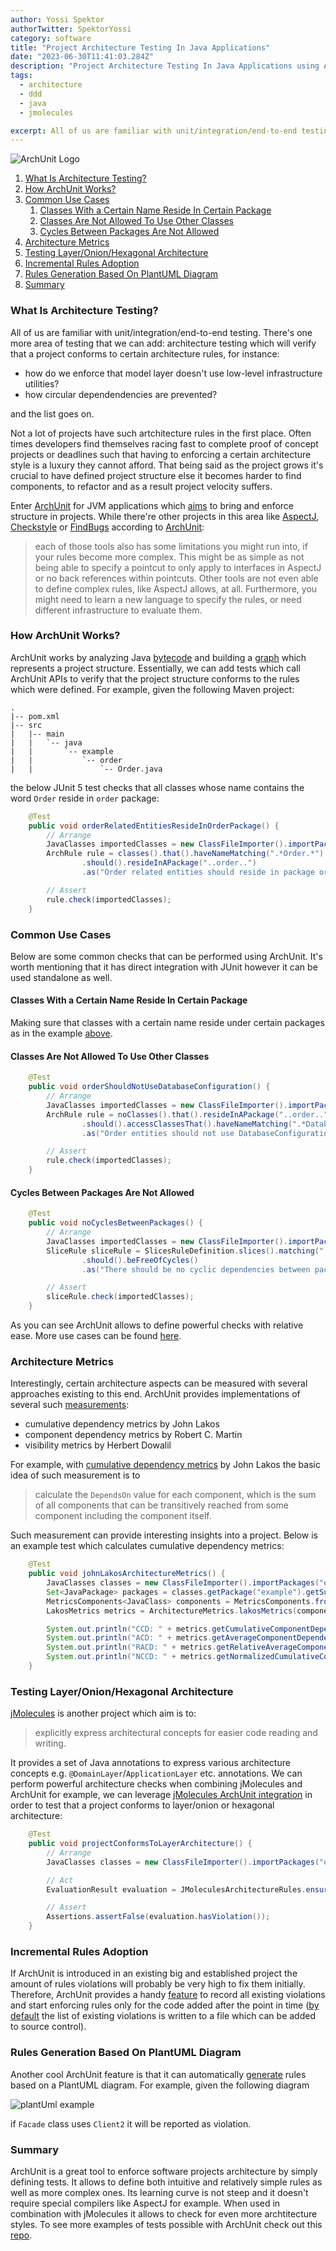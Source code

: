```yaml
---
author: Yossi Spektor
authorTwitter: SpektorYossi
category: software
title: "Project Architecture Testing In Java Applications"
date: "2023-06-30T11:41:03.284Z"
description: "Project Architecture Testing In Java Applications using ArchUnit and JMolecules"
tags:
  - architecture
  - ddd
  - java
  - jmolecules

excerpt: All of us are familiar with unit/integration/end-to-end testing. There's one more area of testing...
---
```


![ArchUnit Logo](/images/blog/archunit_logo.png)

1. [What Is Architecture Testing?](#what-is-architecture-testing)
2. [How ArchUnit Works?](#how-archunit-works)
3. [Common Use Cases](#common-use-cases)
    1. [Classes With a Certain Name Reside In Certain Package](#classes-with-a-certain-name-reside-in-certain-package)
    2. [Classes Are Not Allowed To Use Other Classes](#classes-are-not-allowed-to-use-other-classes)
    3. [Cycles Between Packages Are Not Allowed](#cycles-between-packaged-are-not-allowed)
4. [Architecture Metrics](#architecture-metrics)
5. [Testing Layer/Onion/Hexagonal Architecture](#testing-layer-onion-hexagonal-architecture)
6. [Incremental Rules Adoption](#incremental-rules-adoption)
7. [Rules Generation Based On PlantUML Diagram](#rules-generation-based-on-plantuml-diagram)
8. [Summary](#summary)

### <a name="what-is-architecture-testing"></a>What Is Architecture Testing?
All of us are familiar with unit/integration/end-to-end testing. There's one more area of testing that we can add: architecture testing which will verify that a project conforms to certain architecture rules, for instance:
- how do we enforce that model layer doesn't use low-level infrastructure utilities?
- how circular dependendencies are prevented?

and the list goes on.

Not a lot of projects have such artchitecture rules in the first place. Often times developers find themselves racing fast to complete proof of concept projects or deadlines such that having to enforcing a certain architecture style is a luxury they cannot afford. That being said as the project grows it's crucial to have defined project structure else it becomes harder to find components, to refactor and as a result project velocity suffers.

Enter [ArchUnit](https://www.archunit.org/) for JVM applications which [aims](https://www.archunit.org/motivation) to bring and enforce structure in projects. While there're other projects in this area like [AspectJ](https://www.eclipse.org/aspectj/), [Checkstyle](https://checkstyle.sourceforge.io/) or [FindBugs](https://findbugs.sourceforge.net/) according to [ArchUnit](https://www.archunit.org/motivation):
> each of those tools also has some limitations you might run into, if your rules become more complex. This might be as simple as not being able to specify a pointcut to only apply to interfaces in AspectJ or no back references within pointcuts. Other tools are not even able to define complex rules, like AspectJ allows, at all. Furthermore, you might need to learn a new language to specify the rules, or need different infrastructure to evaluate them.

### <a name="how-archunit-works"></a>How ArchUnit Works?
ArchUnit works by analyzing Java [bytecode](https://www.archunit.org/userguide/html/000_Index.html#_introduction) and building a [graph](https://www.archunit.org/userguide/html/000_Index.html#_domain) which represents a project structure. Essentially, we can add tests which call ArchUnit APIs to verify that the project structure conforms to the rules which were defined. For example, given the following Maven project:
```
.
|-- pom.xml
|-- src
|   |-- main
|   |   `-- java
|   |       `-- example
|   |           `-- order
|   |               `-- Order.java
```
the below JUnit 5 test checks that all classes whose name contains the word `Order` reside in `order` <a name="name-example"></a>package:
```java
    @Test
    public void orderRelatedEntitiesResideInOrderPackage() {
        // Arrange
        JavaClasses importedClasses = new ClassFileImporter().importPackages("example");
        ArchRule rule = classes().that().haveNameMatching(".*Order.*")
                .should().resideInAPackage("..order..")
                .as("Order related entities should reside in package order");

        // Assert
        rule.check(importedClasses);
    }
```

### <a name="common-use-cases"></a>Common Use Cases
Below are some common checks that can be performed using ArchUnit. It's worth mentioning that it has direct integration with JUnit however it can be used standalone as well.

#### <a name="classes-with-a-certain-name-reside-in-certain-package"></a>Classes With a Certain Name Reside In Certain Package
Making sure that classes with a certain name reside under certain packages as in the example [above](#name-example).

#### <a name="classes-are-not-allowed-to-use-other-classes"></a>Classes Are Not Allowed To Use Other Classes
```java
    @Test
    public void orderShouldNotUseDatabaseConfiguration() {
        // Arrange
        JavaClasses importedClasses = new ClassFileImporter().importPackages("example");
        ArchRule rule = noClasses().that().resideInAPackage("..order..")
                .should().accessClassesThat().haveNameMatching(".*DatabaseConfiguration.*")
                .as("Order entities should not use DatabaseConfiguration directly");

        // Assert
        rule.check(importedClasses);
    }
```

#### <a name="cycles-between-packaged-are-not-allowed"></a>Cycles Between Packages Are Not Allowed
```java
    @Test
    public void noCyclesBetweenPackages() {
        // Arrange
        JavaClasses importedClasses = new ClassFileImporter().importPackages("example");
        SliceRule sliceRule = SlicesRuleDefinition.slices().matching("..example.(*)..")
                .should().beFreeOfCycles()
                .as("There should be no cyclic dependencies between packages");

        // Assert
        sliceRule.check(importedClasses);
    }
```
As you can see ArchUnit allows to define powerful checks with relative ease. More use cases can be found [here](https://www.archunit.org/userguide/html/000_Index.html#_what_to_check).

### <a name="architecture-metrics"></a>Architecture Metrics
Interestingly, certain architecture aspects can be measured with several approaches existing to this end. ArchUnit provides implementations of several such [measurements](https://www.archunit.org/userguide/html/000_Index.html#_software_architecture_metrics):
- cumulative dependency metrics by John Lakos
- component dependency metrics by Robert C. Martin
- visibility metrics by Herbert Dowalil

For example, with [cumulative dependency metrics](https://www.archunit.org/userguide/html/000_Index.html#_cumulative_dependency_metrics_by_john_lakos) by John Lakos the basic idea of such measurement is to
> calculate the `DependsOn` value for each component, which is the sum of all components that can be transitively reached from some component including the component itself.

Such measurement can provide interesting insights into a project. Below is an example test which calculates cumulative dependency metrics:
```java
    @Test
    public void johnLakosArchitectureMetrics() {
        JavaClasses classes = new ClassFileImporter().importPackages("example");
        Set<JavaPackage> packages = classes.getPackage("example").getSubpackages();
        MetricsComponents<JavaClass> components = MetricsComponents.fromPackages(packages);
        LakosMetrics metrics = ArchitectureMetrics.lakosMetrics(components);

        System.out.println("CCD: " + metrics.getCumulativeComponentDependency());
        System.out.println("ACD: " + metrics.getAverageComponentDependency());
        System.out.println("RACD: " + metrics.getRelativeAverageComponentDependency());
        System.out.println("NCCD: " + metrics.getNormalizedCumulativeComponentDependency());
    }
```
### <a name="testing-layer-onion-hexagonal-architecture"></a>Testing Layer/Onion/Hexagonal Architecture
[jMolecules](https://github.com/xmolecules/jmolecules#ideas-behind-jmolecules) is another project which aim is to:
> explicitly express architectural concepts for easier code reading and writing.

It provides a set of Java annotations to express various architecture concepts e.g. `@DomainLayer`/`ApplicationLayer` etc. annotations. We can perform powerful architecture checks when combining jMolecules and ArchUnit for example, we can leverage [jMolecules ArchUnit integration](https://github.com/xmolecules/jmolecules-integrations/tree/main/jmolecules-archunit) in order to test that a project conforms to layer/onion or hexagonal architecture:
```java
    @Test
    public void projectConformsToLayerArchitecture() {
        // Arrange
        JavaClasses classes = new ClassFileImporter().importPackages("example");

        // Act
        EvaluationResult evaluation = JMoleculesArchitectureRules.ensureLayeringStrict().evaluate(classes);

        // Assert
        Assertions.assertFalse(evaluation.hasViolation());
    }
```

### <a name="incremental-rules-adoption"></a>Incremental Rules Adoption
If ArchUnit is introduced in an existing big and established project the amount of rules violations will probably be very high to fix them initially. Therefore, ArchUnit provides a handy [feature](https://www.archunit.org/userguide/html/000_Index.html#_freezing_arch_rules) to record all existing violations and start enforcing rules only for the code added after the point in time ([by default](https://www.archunit.org/userguide/html/000_Index.html#_configuration) the list of existing violations is written to a file which can be added to source control).

### <a name="rules-generation-based-on-plantuml-diagram"></a>Rules Generation Based On PlantUML Diagram
Another cool ArchUnit feature is that it can automatically [generate](https://www.archunit.org/userguide/html/000_Index.html#_plantuml_component_diagrams_as_rules) rules based on a PlantUML diagram. For example, given the following diagram

![plantUml example](/images/blog/plantuml.png)

if `Facade` class uses `Client2` it will be reported as violation.

### <a name="summary"></a>Summary
ArchUnit is a great tool to enforce software projects architecture by simply defining tests. It allows to define both intuitive and relatively simple rules as well as more complex ones. Its learning curve is not steep and it doesn't require special compilers like AspectJ for example. When used in combination with jMolecules it allows to check for even more archtitecture styles. To see more examples of tests possible with ArchUnit check out this [repo](https://github.com/TNG/ArchUnit-Examples/tree/main/example-junit5/src/test/java/com/tngtech/archunit/exampletest/junit5).


